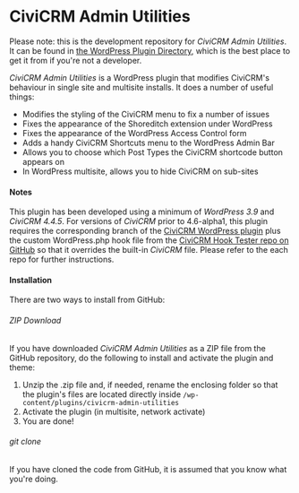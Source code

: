 CiviCRM Admin Utilities
=======================

Please note: this is the development repository for *CiviCRM Admin Utilities*. It can be found in [the WordPress Plugin Directory](https://wordpress.org/plugins/civicrm-admin-utilities/), which is the best place to get it from if you're not a developer.

*CiviCRM Admin Utilities* is a WordPress plugin that modifies CiviCRM's behaviour in single site and multisite installs. It does a number of useful things:

* Modifies the styling of the CiviCRM menu to fix a number of issues
* Fixes the appearance of the Shoreditch extension under WordPress
* Fixes the appearance of the WordPress Access Control form
* Adds a handy CiviCRM Shortcuts menu to the WordPress Admin Bar
* Allows you to choose which Post Types the CiviCRM shortcode button appears on
* In WordPress multisite, allows you to hide CiviCRM on sub-sites

#### Notes ####

This plugin has been developed using a minimum of *WordPress 3.9* and *CiviCRM 4.4.5*. For versions of *CiviCRM* prior to 4.6-alpha1, this plugin requires the corresponding branch of the [CiviCRM WordPress plugin](https://github.com/civicrm/civicrm-wordpress) plus the custom WordPress.php hook file from the [CiviCRM Hook Tester repo on GitHub](https://github.com/christianwach/civicrm-wp-hook-tester) so that it overrides the built-in *CiviCRM* file. Please refer to the each repo for further instructions.

#### Installation ####

There are two ways to install from GitHub:

###### ZIP Download ######

If you have downloaded *CiviCRM Admin Utilities* as a ZIP file from the GitHub repository, do the following to install and activate the plugin and theme:

1. Unzip the .zip file and, if needed, rename the enclosing folder so that the plugin's files are located directly inside `/wp-content/plugins/civicrm-admin-utilities`
2. Activate the plugin (in multisite, network activate)
3. You are done!


###### git clone ######

If you have cloned the code from GitHub, it is assumed that you know what you're doing.

